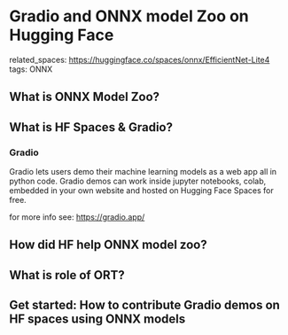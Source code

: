 
# Gradio and ONNX model Zoo on Hugging Face 

related_spaces: https://huggingface.co/spaces/onnx/EfficientNet-Lite4
tags: ONNX

## What is ONNX Model Zoo?


## What is HF Spaces & Gradio?

### Gradio

Gradio lets users demo their machine learning models as a web app all in python code. Gradio demos can work inside jupyter notebooks, colab, embedded in your own website and hosted on Hugging Face Spaces for free.

for more info see: https://gradio.app/

## How did HF help ONNX model zoo?


## What is role of ORT?


## Get started: How to contribute Gradio demos on HF spaces using ONNX models
